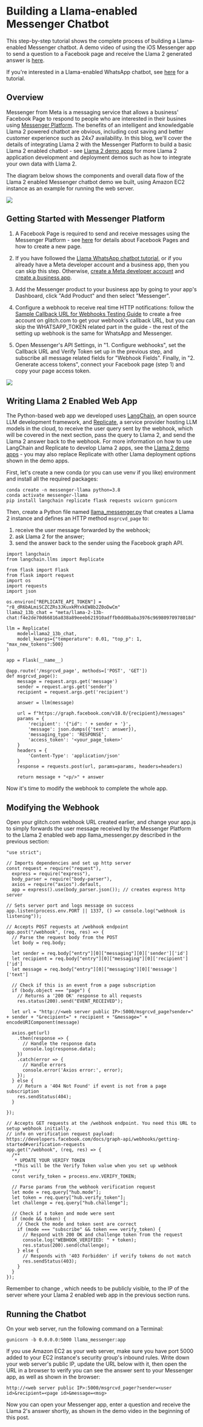 # Building a Llama-enabled Messenger Chatbot

This step-by-step tutorial shows the complete process of building a Llama-enabled Messenger chatbot. A demo video of using the iOS Messenger app to send a question to a Facebook page and receive the Llama 2 generated answer is [here](https://drive.google.com/file/d/1fZDaOsvyE1yrNGETV-e0SvL14BYeAI6R/view).

If you're interested in a Llama-enabled WhatsApp chatbot, see [here](whatsapp_llama2.md) for a tutorial.

## Overview

Messenger from Meta is a messaging service that allows a business' Facebook Page to respond to people who are interested in their busines using [Messenger Platform](https://developers.facebook.com/docs/messenger-platform/overview). The benefits of an intelligent and knowledgable Llama 2 powered chatbot are obvious, including cost saving and better customer experience such as 24x7 availability. In this blog, we'll cover the details of integrating Llama 2 with the Messenger Platform to build a basic Llama 2 enabled chatbot - see [Llama 2 demo apps](https://github.com/facebookresearch/llama-recipes/tree/main/demo_apps) for more Llama 2 application development and deployment demos such as how to integrate your own data with Llama 2.

The diagram below shows the components and overall data flow of the Llama 2 enabled Messenger chatbot demo we built, using Amazon EC2 instance as an example for running the web server.

![](messenger_llama_arch.jpg)

## Getting Started with Messenger Platform

1. A Facebook Page is required to send and receive messages using the Messenger Platform - see [here](https://www.facebook.com/business/help/461775097570076?id=939256796236247) for details about Facebook Pages and how to create a new page. 

2. If you have followed the [Llama WhatsApp chatbot tutorial](), or if you already have a Meta developer account and a business app, then you can skip this step. Otherwise, [create a Meta developer account](https://developers.facebook.com/) and [create a business app](https://developers.facebook.com/docs/development/create-an-app/).

3. Add the Messenger product to your business app by going to your app's Dashboard, click "Add Product" and then select "Messenger".

4. Configure a webhook to receive real time HTTP notifications: follow the [Sample Callback URL for Webhooks Testing Guide](https://developers.facebook.com/docs/whatsapp/sample-app-endpoints) to create a free account on glitch.com to get your webhook's callback URL, but you can skip the WHATSAPP_TOKEN related part in the guide - the rest of the setting up webhook is the same for WhatsApp and Messenger.

5. Open Messenger's API Settings, in "1. Configure webhooks", set the Callback URL and Verify Token set up in the previous step, and subscribe all message related fields for "Webhook Fields". Finally, in "2. Generate access tokens", connect your Facebook page (step 1) and copy your page access token.

![](messenger_api_settings.png)

## Writing Llama 2 Enabled Web App

The Python-based web app we developed uses [LangChain](https://www.langchain.com/), an open source LLM development framework, and [Replicate](https://replicate.com/), a service provider hosting LLM models in the cloud, to receive the user query sent by the webhook, which will be covered in the next section, pass the query to Llama 2, and send the Llama 2 answer back to the webhook. For more information on how to use LangChain and Replicate to develop Llama 2 apps, see the [Llama 2 demo apps](https://github.com/facebookresearch/llama-recipes/tree/main/demo_apps) - you may also replace Replicate with other Llama deployment options shown in the demo apps.

First, let's create a new conda (or you can use venv if you like) environment and install all the required packages:

```
conda create -n messenger-llama python=3.8
conda activate messenger-llama
pip install langchain replicate flask requests uvicorn gunicorn
```

Then, create a Python file named [llama_messenger.py](llama_messenger.py) that creates a Llama 2 instance and defines an HTTP method `msgrcvd_page` to:

1. receive the user message forwarded by the webhook;
2. ask Llama 2 for the answer;
3. send the answer back to the sender using the Facebook graph API.

```
import langchain
from langchain.llms import Replicate

from flask import Flask
from flask import request
import os
import requests
import json

os.environ["REPLICATE_API_TOKEN"] = "r8_dR6bALmiSCZCZRs3JKuxkMYxkEW8b2Z0oDwCm"    
llama2_13b_chat = "meta/llama-2-13b-chat:f4e2de70d66816a838a89eeeb621910adffb0dd0baba3976c96980970978018d"

llm = Replicate(
    model=llama2_13b_chat,
    model_kwargs={"temperature": 0.01, "top_p": 1, "max_new_tokens":500}
)

app = Flask(__name__)

@app.route('/msgrcvd_page', methods=['POST', 'GET'])
def msgrcvd_page():    
    message = request.args.get('message')
    sender = request.args.get('sender')
    recipient = request.args.get('recipient')

    answer = llm(message)

    url = f"https://graph.facebook.com/v18.0/{recipient}/messages"
    params = {
        'recipient': '{"id": ' + sender + '}',
        'message': json.dumps({'text': answer}),
        'messaging_type': 'RESPONSE',
        'access_token': '<your_page_token>'
    }
    headers = {
        'Content-Type': 'application/json'
    }
    response = requests.post(url, params=params, headers=headers)

    return message + "<p/>" + answer
```

Now it's time to modify the webhook to complete the whole app.

## Modifying the Webhook 

Open your glitch.com webhook URL created earlier, and change your app.js to simply forwards the user message received by the Messenger Platform to the Llama 2 enabled web app llama_messenger.py described in the previous section:

```
"use strict";

// Imports dependencies and set up http server
const request = require("request"),
  express = require("express"),
  body_parser = require("body-parser"),
  axios = require("axios").default,
  app = express().use(body_parser.json()); // creates express http server

// Sets server port and logs message on success
app.listen(process.env.PORT || 1337, () => console.log("webhook is listening"));

// Accepts POST requests at /webhook endpoint
app.post("/webhook", (req, res) => {
  // Parse the request body from the POST
  let body = req.body;
  
  let sender = req.body["entry"][0]["messaging"][0]['sender']['id']
  let recipient = req.body["entry"][0]["messaging"][0]['recipient']['id']
  let message = req.body["entry"][0]["messaging"][0]['message']['text']

  // Check if this is an event from a page subscription
  if (body.object === "page") {
    // Returns a '200 OK' response to all requests
    res.status(200).send("EVENT_RECEIVED");
    
  let url = "http://<web server public IP>:5000/msgrcvd_page?sender=" + sender + "&recipient=" + recipient + "&message=" + encodeURIComponent(message)
  
  axios.get(url)
    .then(response => {
      // Handle the response data
      console.log(response.data);
    })
    .catch(error => {
      // Handle errors
      console.error('Axios error:', error);
    });    
  } else {
    // Return a '404 Not Found' if event is not from a page subscription
    res.sendStatus(404);
  }

});

// Accepts GET requests at the /webhook endpoint. You need this URL to setup webhook initially.
// info on verification request payload: https://developers.facebook.com/docs/graph-api/webhooks/getting-started#verification-requests 
app.get("/webhook", (req, res) => {
  /**
   * UPDATE YOUR VERIFY TOKEN
   *This will be the Verify Token value when you set up webhook
  **/
  const verify_token = process.env.VERIFY_TOKEN;

  // Parse params from the webhook verification request
  let mode = req.query["hub.mode"];
  let token = req.query["hub.verify_token"];
  let challenge = req.query["hub.challenge"];

  // Check if a token and mode were sent
  if (mode && token) {
    // Check the mode and token sent are correct
    if (mode === "subscribe" && token === verify_token) {
      // Respond with 200 OK and challenge token from the request
      console.log("WEBHOOK_VERIFIED: " + token);
      res.status(200).send(challenge);
    } else {
      // Responds with '403 Forbidden' if verify tokens do not match
      res.sendStatus(403);
    }
  }
});

```

Remember to change <web server public IP>, which needs to be publicly visible, to the IP of the server where your Llama 2 enabled web app in the previous section runs.

## Running the Chatbot

On your web server, run the following command on a Terminal:

```
gunicorn -b 0.0.0.0:5000 llama_messenger:app
```

If you use Amazon EC2 as your web server, make sure you have port 5000 added to your EC2 instance's security group's inbound rules. Write down your web server's public IP, update the URL below with it, then open the URL in a browser to verify you can see the answer sent to your Messenger app, as well as shown in the browser: 

```
http://<web server public IP>:5000/msgrcvd_pager?sender=<user id>&recipient=<page id>&message=<msg>
```

Now you can open your Messenger app, enter a question and receive the Llama 2's answer shortly, as shown in the demo video in the beginning of this post.